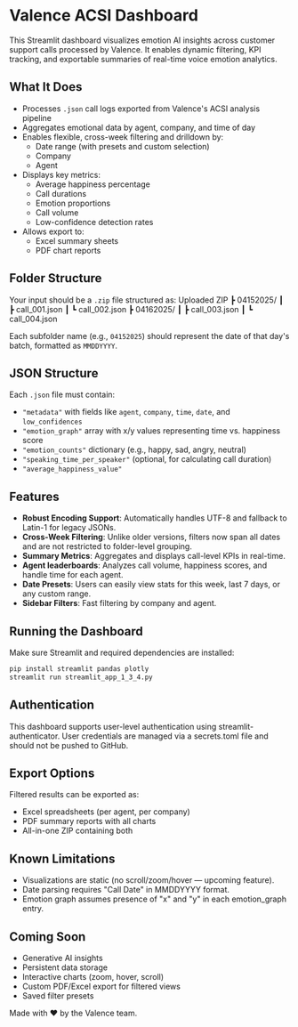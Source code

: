 # Valence ACSI Dashboard

This Streamlit dashboard visualizes emotion AI insights across customer support calls processed by Valence. It enables dynamic filtering, KPI tracking, and exportable summaries of real-time voice emotion analytics.

## What It Does

- Processes `.json` call logs exported from Valence's ACSI analysis pipeline
- Aggregates emotional data by agent, company, and time of day
- Enables flexible, cross-week filtering and drilldown by:
  - Date range (with presets and custom selection)
  - Company
  - Agent
- Displays key metrics:
  - Average happiness percentage
  - Call durations
  - Emotion proportions
  - Call volume
  - Low-confidence detection rates
- Allows export to:
  - Excel summary sheets
  - PDF chart reports

## Folder Structure

Your input should be a `.zip` file structured as:
Uploaded ZIP ┣ 04152025/ ┃ ┣ call_001.json ┃ ┗ call_002.json ┣ 04162025/ ┃ ┣ call_003.json ┃ ┗ call_004.json


Each subfolder name (e.g., `04152025`) should represent the date of that day's batch, formatted as `MMDDYYYY`.

## JSON Structure

Each `.json` file must contain:
- `"metadata"` with fields like `agent`, `company`, `time`, `date`, and `low_confidences`
- `"emotion_graph"` array with x/y values representing time vs. happiness score
- `"emotion_counts"` dictionary (e.g., happy, sad, angry, neutral)
- `"speaking_time_per_speaker"` (optional, for calculating call duration)
- `"average_happiness_value"`

## Features

- **Robust Encoding Support**: Automatically handles UTF-8 and fallback to Latin-1 for legacy JSONs.
- **Cross-Week Filtering**: Unlike older versions, filters now span all dates and are not restricted to folder-level grouping.
- **Summary Metrics**: Aggregates and displays call-level KPIs in real-time.
- **Agent leaderboards**: Analyzes call volume, happiness scores, and handle time for each agent.
- **Date Presets**: Users can easily view stats for this week, last 7 days, or any custom range.
- **Sidebar Filters**: Fast filtering by company and agent.

## Running the Dashboard

Make sure Streamlit and required dependencies are installed:

```markdown
pip install streamlit pandas plotly
streamlit run streamlit_app_1_3_4.py
```

## Authentication

This dashboard supports user-level authentication using streamlit-authenticator. User credentials are managed via a secrets.toml file and should not be pushed to GitHub.

## Export Options

Filtered results can be exported as:
- Excel spreadsheets (per agent, per company)
- PDF summary reports with all charts
- All-in-one ZIP containing both

## Known Limitations

- Visualizations are static (no scroll/zoom/hover — upcoming feature).
- Date parsing requires "Call Date" in MMDDYYYY format.
- Emotion graph assumes presence of "x" and "y" in each emotion_graph entry.

## Coming Soon

- Generative AI insights
- Persistent data storage
- Interactive charts (zoom, hover, scroll)
- Custom PDF/Excel export for filtered views
- Saved filter presets

Made with ❤️ by the Valence team.
